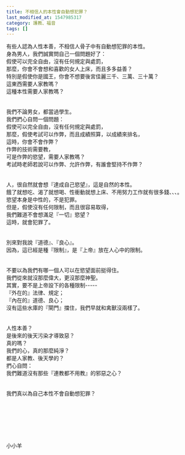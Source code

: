 ```yaml
---
title: 不相信人的本性會自動想犯罪？
last_modified_at: 1547985317
category: 護教、福音
tags: []
---
```


<p>有些人認為人性本善，不相信人骨子中有自動想犯罪的本性。<br/><!--more-->身為男人，我們誠實問自己一個問題好了：<br/>假使可以完全自由，沒有任何規定與處罰，<br/>那麼，你會不會想和喜歡的女人上床，而且多多益善？<br/>特別是假使你是國王，你會不想要後宮佳麗三千、三萬、三十萬？<br/>這東西需要人家教嗎？<br/>這種本性需要人家教嗎？<br/><br/><br/>我們不論男女，都當過學生。<br/>我們捫心自問一個問題：<br/>假使可以完全自由，沒有任何規定與處罰， <br/>那麼，假使考試可以作弊，而且成績照算，以成績來排名，<br/>這時，你會不會作弊？<br/>作弊的技術需要教，<br/>可是作弊的慾望，需要人家教嗎？<br/>考試時老師若說可以作弊、允許作弊，有誰會堅持不作弊？<br/><br/><br/>人，很自然就會想『達成自己慾望』，這是自然的本性。<br/>餓了就想吃、渴了就想喝、性衝動就想上床、不用努力工作就有很多錢、、、。<br/>慾望本身是中性的，不是犯罪。<br/>但是，假使沒有任何限制，而且很容易取得，<br/>我們難道不會想滿足『一切』慾望？<br/>這時，就會犯罪了。<br/><br/><br/>別來對我說『道德』、『良心』。<br/>因為，這已經是種『限制』，是『上帝』放在人心中的限制。<br/><br/><br/>不要以為我們有哪一個人可以在慾望面前挺得住。<br/>我們從來就沒那麼偉大，更沒那麼神聖。<br/>其實，要不是上帝設下的各種限制-----<br/>『外在的』法律、規定；<br/>『內在的』道德、良心；<br/>沒有這些水庫的『閘門』擋住，我們早就和禽獸沒兩樣了。<br/><br/><br/>人性本善？<br/>是後來的後天污染才導致惡？<br/>真的嗎？<br/>我們的心，真的那麼純淨？<br/>都是人家教、後天學的？<br/>捫心自問：<br/>我們難道沒有那些『連教都不用教』的邪惡之心？<br/><br/><br/>我們真以為自己本性不會自動想犯罪？<br/><br/><br/><br/><br/><br/><br/><br/>小小羊<br/><br/><br/><br/>
</p>